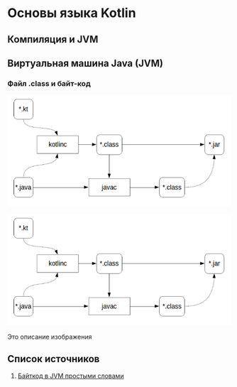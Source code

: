 # Основы языка Kotlin

## Компиляция и JVM


## Виртуальная машина Java (JVM)

### Файл .class и байт-код

![Alt text](../_static/images/kotlin/compilation/01_compile.png?raw=true "Title")
<p align="center">
  <img src="../_static/images/kotlin/compilation/01_compile.png" width="650" title="hover text" alt="Alt text">
  <figcaption>Это описание изображения</figcaption>
</p>

Список источников
------------------

1. [Байткод в JVM простыми словами](https://habr.com/ru/companies/domclick/articles/500646/)
